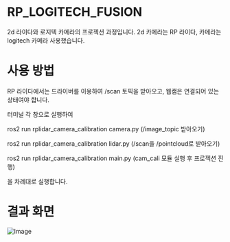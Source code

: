 # RP_LOGITECH_FUSION

2d 라이다와 로지텍 카메라의 프로젝션 과정입니다. 2d 카메라는 RP 라이다, 카메라는 logitech 카메라 사용했습니다. 

# 사용 방법

RP 라이다에서는 드라이버를 이용하여 /scan 토픽을 받아오고, 웹캠은 연결되어 있는 상태여야 합니다. 

터미널 각 창으로 실행하여 

ros2 run rplidar_camera_calibration camera.py (/image_topic 받아오기)

ros2 run rplidar_camera_calibration lidar.py (/scan을 /pointcloud로 받아오기)

ros2 run rplidar_camera_calibration main.py (cam_cali 모듈 실행 후 프로젝션 진행)

을 차례대로 실행합니다. 

# 결과 화면

![Image](https://github.com/user-attachments/assets/344de8ef-421c-4913-9ce0-4b22f421b493)
